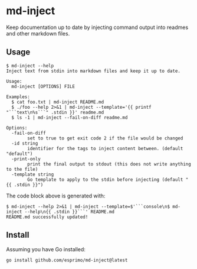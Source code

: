 # md-inject

Keep documentation up to date by injecting command output into readmes and other markdown files.

## Usage

<!-- START md-inject:default -->
```console
$ md-inject --help
Inject text from stdin into markdown files and keep it up to date.

Usage:
  md-inject [OPTIONS] FILE

Examples:
  $ cat foo.txt | md-inject README.md
  $ ./foo --help 2>&1 | md-inject --template='{{ printf "```text\n%s```" .stdin }}' readme.md
  $ ls -1 | md-inject --fail-on-diff readme.md

Options:
  -fail-on-diff
    	set to true to get exit code 2 if the file would be changed
  -id string
    	identifier for the tags to inject content between. (default "default")
  -print-only
    	print the final output to stdout (this does not write anything to the file)
  -template string
    	Go template to apply to the stdin before injecting (default "{{ .stdin }}")
```
<!-- END md-inject:default -->

The code block above is generated with:

```console
$ md-inject --help 2>&1 | md-inject --template=$'```console\n$ md-inject --help\n{{ .stdin }}```' README.md
README.md successfully updated!
```

## Install

Assuming you have Go installed:

```text
go install github.com/esprimo/md-inject@latest
```
